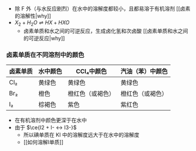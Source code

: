 - 除 F 外（与水反应剧烈）在水中的溶解度都较小，且都易溶于有机溶剂 [[卤素的溶解性|why]]
- $X_2 + H_2O \rightleftharpoons HX + HXO$
	- 卤素单质和水之间的可逆反应，生成卤化氢和次卤酸 [[卤素单质和水之间的可逆反应|why]]
### 卤素单质在不同溶剂中的颜色

| 卤素单质 | 水中颜色 | CCl₄中颜色  | 汽油（苯）中颜色 |
| ---- | ---- | -------- | -------- |
| Cl₂  | 黄绿色  | 黄绿色      | 黄绿色      |
| Br₂  | 橙色   | 橙红色（或褐色） | 橙红色（或褐色） |
| I₂   | 棕褐色  | 紫色       | 紫红色      |
- 在有机溶剂中颜色更深于在水中
- 由于 $\ce{I2 + I- <-> I3-}$
	- 所以碘单质在 KI 中的溶解度远大于在水中的溶解度
	- [[如何溶解I单质]]

